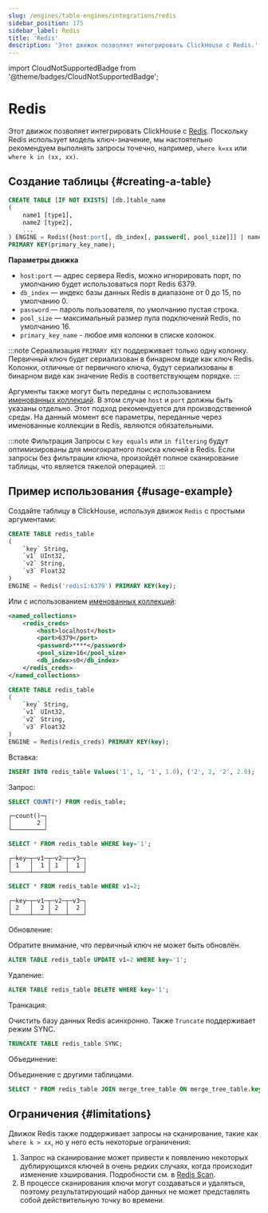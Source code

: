 ```yaml
---
slug: /engines/table-engines/integrations/redis
sidebar_position: 175
sidebar_label: Redis
title: 'Redis'
description: 'Этот движок позволяет интегрировать ClickHouse с Redis.'
---
```


import CloudNotSupportedBadge from '@theme/badges/CloudNotSupportedBadge';


# Redis

<CloudNotSupportedBadge/>

Этот движок позволяет интегрировать ClickHouse с [Redis](https://redis.io/). Поскольку Redis использует модель ключ-значение, мы настоятельно рекомендуем выполнять запросы точечно, например, `where k=xx` или `where k in (xx, xx)`.

## Создание таблицы {#creating-a-table}

``` sql
CREATE TABLE [IF NOT EXISTS] [db.]table_name
(
    name1 [type1],
    name2 [type2],
    ...
) ENGINE = Redis({host:port[, db_index[, password[, pool_size]]] | named_collection[, option=value [,..]] })
PRIMARY KEY(primary_key_name);
```

**Параметры движка**

- `host:port` — адрес сервера Redis, можно игнорировать порт, по умолчанию будет использоваться порт Redis 6379.
- `db_index` — индекс базы данных Redis в диапазоне от 0 до 15, по умолчанию 0.
- `password` — пароль пользователя, по умолчанию пустая строка.
- `pool_size` — максимальный размер пула подключений Redis, по умолчанию 16.
- `primary_key_name` - любое имя колонки в списке колонок.

:::note Сериализация
`PRIMARY KEY` поддерживает только одну колонку. Первичный ключ будет сериализован в бинарном виде как ключ Redis.
Колонки, отличные от первичного ключа, будут сериализованы в бинарном виде как значение Redis в соответствующем порядке.
:::

Аргументы также могут быть переданы с использованием [именованных коллекций](/operations/named-collections.md). В этом случае `host` и `port` должны быть указаны отдельно. Этот подход рекомендуется для производственной среды. На данный момент все параметры, переданные через именованные коллекции в Redis, являются обязательными.

:::note Фильтрация
Запросы с `key equals` или `in filtering` будут оптимизированы для многократного поиска ключей в Redis. Если запросы без фильтрации ключа, произойдёт полное сканирование таблицы, что является тяжелой операцией.
:::

## Пример использования {#usage-example}

Создайте таблицу в ClickHouse, используя движок `Redis` с простыми аргументами:

``` sql
CREATE TABLE redis_table
(
    `key` String,
    `v1` UInt32,
    `v2` String,
    `v3` Float32
)
ENGINE = Redis('redis1:6379') PRIMARY KEY(key);
```

Или с использованием [именованных коллекций](/operations/named-collections.md):

```xml
<named_collections>
    <redis_creds>
        <host>localhost</host>
        <port>6379</port>
        <password>****</password>
        <pool_size>16</pool_size>
        <db_index>s0</db_index>
    </redis_creds>
</named_collections>
```

```sql
CREATE TABLE redis_table
(
    `key` String,
    `v1` UInt32,
    `v2` String,
    `v3` Float32
)
ENGINE = Redis(redis_creds) PRIMARY KEY(key);
```

Вставка:

```sql
INSERT INTO redis_table Values('1', 1, '1', 1.0), ('2', 2, '2', 2.0);
```

Запрос:

``` sql
SELECT COUNT(*) FROM redis_table;
```

``` text
┌─count()─┐
│       2 │
└─────────┘
```

``` sql
SELECT * FROM redis_table WHERE key='1';
```

```text
┌─key─┬─v1─┬─v2─┬─v3─┐
│ 1   │  1 │ 1  │  1 │
└─────┴────┴────┴────┘
```

``` sql
SELECT * FROM redis_table WHERE v1=2;
```

```text
┌─key─┬─v1─┬─v2─┬─v3─┐
│ 2   │  2 │ 2  │  2 │
└─────┴────┴────┴────┘
```

Обновление:

Обратите внимание, что первичный ключ не может быть обновлён.

```sql
ALTER TABLE redis_table UPDATE v1=2 WHERE key='1';
```

Удаление:

```sql
ALTER TABLE redis_table DELETE WHERE key='1';
```

Транкация:

Очистить базу данных Redis асинхронно. Также `Truncate` поддерживает режим SYNC.

```sql
TRUNCATE TABLE redis_table SYNC;
```

Объединение:

Объединение с другими таблицами.

```sql
SELECT * FROM redis_table JOIN merge_tree_table ON merge_tree_table.key=redis_table.key;
```

## Ограничения {#limitations}

Движок Redis также поддерживает запросы на сканирование, такие как `where k > xx`, но у него есть некоторые ограничения:
1. Запрос на сканирование может привести к появлению некоторых дублирующихся ключей в очень редких случаях, когда происходит изменение хэширования. Подробности см. в [Redis Scan](https://github.com/redis/redis/blob/e4d183afd33e0b2e6e8d1c79a832f678a04a7886/src/dict.c#L1186-L1269).
2. В процессе сканирования ключи могут создаваться и удаляться, поэтому результатирующий набор данных не может представлять собой действительную точку во времени.
